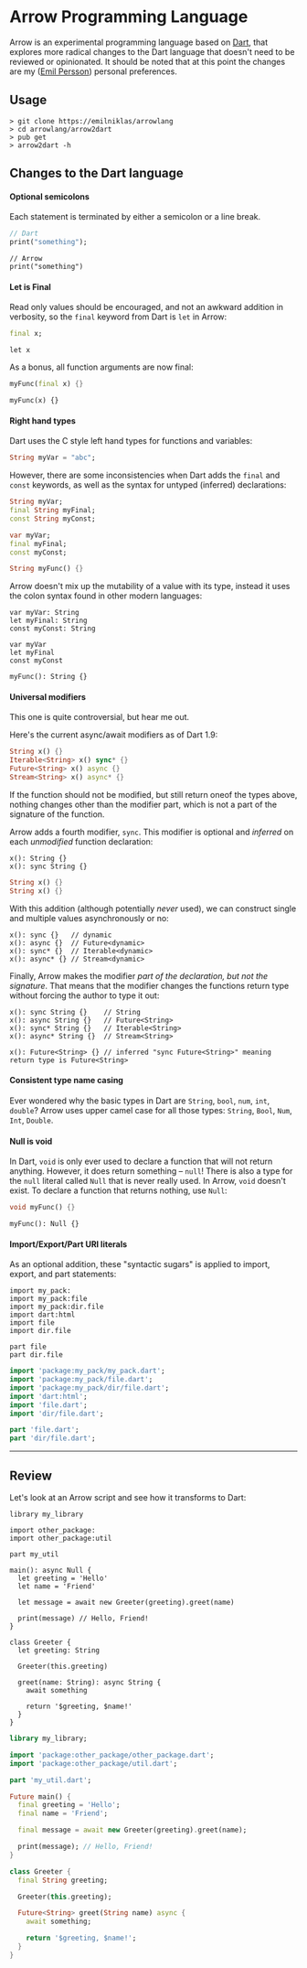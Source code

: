 # Arrow Programming Language

Arrow is an experimental programming language based on [Dart](https://www.dartlang.org),
that explores more radical changes to the Dart language that doesn't need to be reviewed
or opinionated. It should be noted that at this point the changes are my
([Emil Persson](https://github.com/emilniklas)) personal preferences.

## Usage
```shell
> git clone https://emilniklas/arrowlang
> cd arrowlang/arrow2dart
> pub get
> arrow2dart -h
```

## Changes to the Dart language

#### Optional semicolons
Each statement is terminated by either a semicolon or a line break.

```dart
// Dart
print("something");
```

```arrow
// Arrow
print("something")
```

#### Let is Final
Read only values should be encouraged, and not an awkward addition in verbosity,
so the `final` keyword from Dart is `let` in Arrow:

```dart
final x;
```

```arrow
let x
```

As a bonus, all function arguments are now final:

```dart
myFunc(final x) {}
```

```arrow
myFunc(x) {}
```

#### Right hand types
Dart uses the C style left hand types for functions and variables:

```dart
String myVar = "abc";
```

However, there are some inconsistencies when Dart adds the `final` and `const` keywords,
as well as the syntax for untyped (inferred) declarations:

```dart
String myVar;
final String myFinal;
const String myConst;

var myVar;
final myFinal;
const myConst;

String myFunc() {}
```

Arrow doesn't mix up the mutability of a value with its type, instead it uses the colon
syntax found in other modern languages:

```arrow
var myVar: String
let myFinal: String
const myConst: String

var myVar
let myFinal
const myConst

myFunc(): String {}
```

#### Universal modifiers
This one is quite controversial, but hear me out.

Here's the current async/await modifiers as of Dart 1.9:

```dart
String x() {}
Iterable<String> x() sync* {}
Future<String> x() async {}
Stream<String> x() async* {}
```

If the function should not be modified, but still return oneof the types above,
nothing changes other than the modifier part, which is not a part of the signature
of the function.

Arrow adds a fourth modifier, `sync`. This modifier is optional and *inferred* on
each *unmodified* function declaration:

```arrow
x(): String {}
x(): sync String {}
```

```dart
String x() {}
String x() {}
```

With this addition (although potentially _never_ used), we can construct single and
multiple values asynchronously or no:

```arrow
x(): sync {}   // dynamic
x(): async {}  // Future<dynamic>
x(): sync* {}  // Iterable<dynamic>
x(): async* {} // Stream<dynamic>
```

Finally, Arrow makes the modifier *part of the declaration, but not the signature*. That
means that the modifier changes the functions return type without forcing the author to
type it out:

```arrow
x(): sync String {}    // String
x(): async String {}   // Future<String>
x(): sync* String {}   // Iterable<String>
x(): async* String {}  // Stream<String>

x(): Future<String> {} // inferred "sync Future<String>" meaning return type is Future<String>
```

#### Consistent type name casing
Ever wondered why the basic types in Dart are `String`, `bool`, `num`, `int`, `double`?
Arrow uses upper camel case for all those types: `String`, `Bool`, `Num`, `Int`, `Double`.

#### Null is void
In Dart, `void` is only ever used to declare a function that will not return anything. However,
it does return something – `null`! There is also a type for the `null` literal called `Null` that
is never really used. In Arrow, `void` doesn't exist. To declare a function that returns nothing,
use `Null`:

```dart
void myFunc() {}
```

```arrow
myFunc(): Null {}
```

#### Import/Export/Part URI literals
As an optional addition, these "syntactic sugars" is applied to import, export, and part statements:

```arrow
import my_pack:
import my_pack:file
import my_pack:dir.file
import dart:html
import file
import dir.file

part file
part dir.file
```

```dart
import 'package:my_pack/my_pack.dart';
import 'package:my_pack/file.dart';
import 'package:my_pack/dir/file.dart';
import 'dart:html';
import 'file.dart';
import 'dir/file.dart';

part 'file.dart';
part 'dir/file.dart';
```

---

## Review
Let's look at an Arrow script and see how it transforms to Dart:

```arrow
library my_library

import other_package:
import other_package:util

part my_util

main(): async Null {
  let greeting = 'Hello'
  let name = 'Friend'

  let message = await new Greeter(greeting).greet(name)

  print(message) // Hello, Friend!
}

class Greeter {
  let greeting: String

  Greeter(this.greeting)

  greet(name: String): async String {
    await something

    return '$greeting, $name!'
  }
}
```

```dart
library my_library;

import 'package:other_package/other_package.dart';
import 'package:other_package/util.dart';

part 'my_util.dart';

Future main() {
  final greeting = 'Hello';
  final name = 'Friend';

  final message = await new Greeter(greeting).greet(name);

  print(message); // Hello, Friend!
}

class Greeter {
  final String greeting;

  Greeter(this.greeting);

  Future<String> greet(String name) async {
    await something;

    return '$greeting, $name!';
  }
}
```

